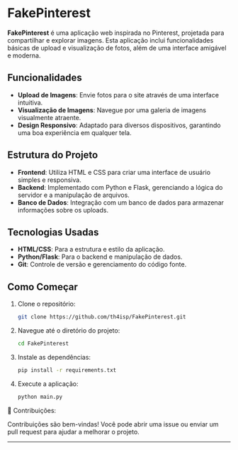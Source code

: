 # FakePinterest

**FakePinterest** é uma aplicação web inspirada no Pinterest, projetada para compartilhar e explorar imagens. Esta aplicação inclui funcionalidades básicas de upload e visualização de fotos, além de uma interface amigável e moderna.

## Funcionalidades

- **Upload de Imagens**: Envie fotos para o site através de uma interface intuitiva.
- **Visualização de Imagens**: Navegue por uma galeria de imagens visualmente atraente.
- **Design Responsivo**: Adaptado para diversos dispositivos, garantindo uma boa experiência em qualquer tela.

## Estrutura do Projeto

- **Frontend**: Utiliza HTML e CSS para criar uma interface de usuário simples e responsiva.
- **Backend**: Implementado com Python e Flask, gerenciando a lógica do servidor e a manipulação de arquivos.
- **Banco de Dados**: Integração com um banco de dados para armazenar informações sobre os uploads.

## Tecnologias Usadas

- **HTML/CSS**: Para a estrutura e estilo da aplicação.
- **Python/Flask**: Para o backend e manipulação de dados.
- **Git**: Controle de versão e gerenciamento do código fonte.

## Como Começar

1. Clone o repositório:
   ```bash
   git clone https://github.com/th4isp/FakePinterest.git
   ```
2. Navegue até o diretório do projeto:
   ```bash
   cd FakePinterest
   ```
3. Instale as dependências:
   ```bash
   pip install -r requirements.txt
   ```
4. Execute a aplicação:
   ```bash
   python main.py
   ```
🤝 Contribuições:

Contribuições são bem-vindas! Você pode abrir uma issue ou enviar um pull request para ajudar a melhorar o projeto.

---


